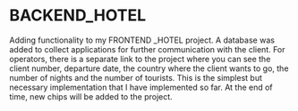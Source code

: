 # BACKEND_HOTEL
Adding functionality to my FRONTEND _HOTEL project. A database was added to collect applications for further communication with the client. For operators, there is a separate link to the project where you can see the client number, departure date, the country where the client wants to go, the number of nights and the number of tourists. This is the simplest but necessary implementation that I have implemented so far. At the end of time, new chips will be added to the project.
